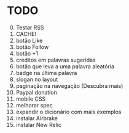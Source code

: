 # TODO
0. Testar RSS
0. CACHE!
0. botão Like
0. botão Follow
0. botão +1
0. créditos em palavras sugeridas
0. botão que leva a uma palavra aleatória
1. badge na última palavra
1. slogan no layout
1. paginação na navegação (Descubra mais)
1. Paypal donation
1. mobile CSS
1. melhorar spec
2. expandir o dicionário com mais exemplos
2. instalar Airbrake
2. instalar New Relic
